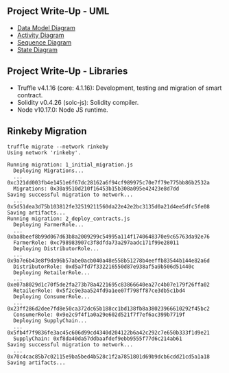 ## Project Write-Up - UML

- [Data Model Diagram](./uml/nd1309_supply_chain_data_model.png)
- [Activity Diagram](./uml/nd1309-supply-chain-activity.png)
- [Sequence Diagram](./uml/nd1309-supply-chain-sequence.png)
- [State Diagram](./uml/nd1309-supply-chain-state.png)

## Project Write-Up - Libraries

- Truffle v4.1.16 (core: 4.1.16): Development, testing and migration of smart contract.
- Solidity v0.4.26 (solc-js): Solidity compiler.
- Node v10.17.0: Node JS runtime.

## Rinkeby Migration

```
truffle migrate --network rinkeby
Using network 'rinkeby'.

Running migration: 1_initial_migration.js
  Deploying Migrations...
  ... 0xc321dd003fb4e1451e6f67dc28162a6f94cf989975c70e7f79e775bb86b2532a
  Migrations: 0x30a9510d210f16453b15b308a095e42423e8d7dd
Saving successful migration to network...
  ... 0x5d51dea3d75b103812fe32519211560da22e42e2bc3135d0a21d4ee5dfc5fe08
Saving artifacts...
Running migration: 2_deploy_contracts.js
  Deploying FarmerRole...
  ... 0xba8beef8b99d067d63b8a2009299c54995a114f1740648370e9c65763da92e76
  FarmerRole: 0xc798983907c3f8dfda73a297aadc171f99e28011
  Deploying DistributorRole...
  ... 0x9a7e6b43e8f9da96b57abe0acb040a48e558b51278b4eeffb83544b144e82a6d
  DistributorRole: 0xd5a7fd7f332216550d87e938af5a9b506d51440c
  Deploying RetailerRole...
  ... 0xe07a8029d1c70f5de2fa273b78a4221695c83866640ea27c4b07e179f26ffa02
  RetailerRole: 0x5f2c9e3aa524fd9a1ee07f798ff87ce3db5c1bd4
  Deploying ConsumerRole...
  ... 0x23ff286d2dee7fd8e50ca372dc65b188cc1bd138fb8a38023966610292f45bc2
  ConsumerRole: 0x9e2c9f4f1a0a29e602d521f7f7ef6ac399b7719f
  Deploying SupplyChain...
  ... 0x5fb4f7f9836fe3ac45c606d99cd4340d204122b6a42c292c7e650b333f1d9e21
  SupplyChain: 0xf8da40da57ddbaafdef9ebb9555f77d6c214ab61
Saving successful migration to network...
  ... 0x70c4cac85b7c02115e9ba5bed4b528c1f2a7851801d69b9dcb6cdd21cd5a1a18
Saving artifacts...
```
